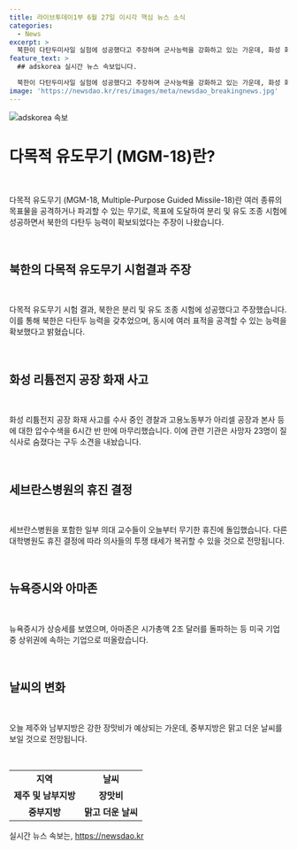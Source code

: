 ```yaml
---
title: 라이브투데이1부 6월 27일 이시각 핵심 뉴스 소식
categories:
  - News
excerpt: >
  북한이 다탄두미사일 실험에 성공했다고 주장하며 군사능력을 강화하고 있는 가운데, 화성 화재 사고의 압수수색이 종료되어 현장 조사 중이다. 또한 세브란스병원은 의대 교수들이 휴진에 나서며 의료정책 변경을 촉구하고 있으며, 뉴욕증시는 상승세를 보였다. 날씨는 제주와 남부지방은 강한 장맛비가 예상되지만 중부지방은 더운 날씨가 예상된다.
feature_text: >
  ## adskorea 실시간 뉴스 속보입니다.

  북한이 다탄두미사일 실험에 성공했다고 주장하며 군사능력을 강화하고 있는 가운데, 화성 화재 사고의 압수수색이 종료되어 현장 조사 중이다. 또한 세브란스병원은 의대 교수들이 휴진에 나서며 의료정책 변경을 촉구하고 있으며, 뉴욕증시는 상승세를 보였다. 날씨는 제주와 남부지방은 강한 장맛비가 예상되지만 중부지방은 더운 날씨가 예상된다.
image: 'https://newsdao.kr/res/images/meta/newsdao_breakingnews.jpg'
---
```


<p><img src="https://newsdao.kr/res/images/meta/newsdao_breakingnews.jpg" alt="adskorea 속보" /></p>

<h1 data-ke-size="size26">다목적 유도무기 (MGM-18)란?</h1>

<p data-ke-size="size16">&nbsp;</p>

<p>다목적 유도무기 (MGM-18, Multiple-Purpose Guided Missile-18)란 여러 종류의 목표물을 공격하거나 파괴할 수 있는 무기로, 목표에 도달하여 분리 및 유도 조종 시험에 성공하면서 북한의 다탄두 능력이 확보되었다는 주장이 나왔습니다.</p>

<p data-ke-size="size16">&nbsp;</p>

<h2 data-ke-size="size26">북한의 다목적 유도무기 시험결과 주장</h2>

<p data-ke-size="size16">&nbsp;</p>

<p>다목적 유도무기 시험 결과, 북한은 분리 및 유도 조종 시험에 성공했다고 주장했습니다. 이를 통해 북한은 다탄두 능력을 갖추었으며, 동시에 여러 표적을 공격할 수 있는 능력을 확보했다고 밝혔습니다.</p>

<p data-ke-size="size16">&nbsp;</p>

<h2 data-ke-size="size26">화성 리튬전지 공장 화재 사고</h2>

<p data-ke-size="size16">&nbsp;</p>

<p>화성 리튬전지 공장 화재 사고를 수사 중인 경찰과 고용노동부가 아리셀 공장과 본사 등에 대한 압수수색을 6시간 반 만에 마무리했습니다. 이에 관련 기관은 사망자 23명이 질식사로 숨졌다는 구두 소견을 내놨습니다.</p>

<p data-ke-size="size16">&nbsp;</p>

<h2 data-ke-size="size26">세브란스병원의 휴진 결정</h2>

<p data-ke-size="size16">&nbsp;</p>

<p>세브란스병원을 포함한 일부 의대 교수들이 오늘부터 무기한 휴진에 돌입했습니다. 다른 대학병원도 휴진 결정에 따라 의사들의 투쟁 태세가 복귀할 수 있을 것으로 전망됩니다.</p>

<p data-ke-size="size16">&nbsp;</p>

<h2 data-ke-size="size26">뉴욕증시와 아마존</h2>

<p data-ke-size="size16">&nbsp;</p>

<p>뉴욕증시가 상승세를 보였으며, 아마존은 시가총액 2조 달러를 돌파하는 등 미국 기업 중 상위권에 속하는 기업으로 떠올랐습니다.</p>

<p data-ke-size="size16">&nbsp;</p>

<h2 data-ke-size="size26">날씨의 변화</h2>

<p data-ke-size="size16">&nbsp;</p>

<p>오늘 제주와 남부지방은 강한 장맛비가 예상되는 가운데, 중부지방은 맑고 더운 날씨를 보일 것으로 전망됩니다.</p>

<p data-ke-size="size16">&nbsp;</p>

<table>
  <tbody>
    <tr>
      <td style="text-align: center; height: 17px;"><b>지역</b></td>
      <td style="text-align: center; height: 17px;"><b>날씨</b></td>
    </tr>
    <tr>
      <td style="text-align: center; height: 17px;"><b>제주 및 남부지방</b></td>
      <td style="text-align: center; height: 17px;"><b>장맛비</b></td>
    </tr>
    <tr>
      <td style="text-align: center; height: 17px;"><b>중부지방</b></td>
      <td style="text-align: center; height: 17px;"><b>맑고 더운 날씨</b></td>
    </tr>
  </tbody>
</table>
실시간 뉴스 속보는, <a href="https://newsdao.kr" rel="dofollow">https://newsdao.kr</a>


